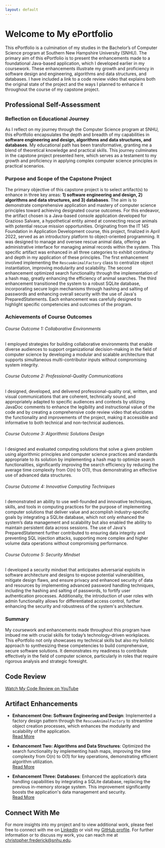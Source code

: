 ```yaml
---
layout: default
---
```


# Welcome to My ePortfolio

This ePortfolio is a culmination of my studies in the Bachelor’s of Computer Science program at Southern New Hampshire University (SNHU). The primary aim of this ePortfolio is to present the enhancements made to a foundational Java-based application, which I developed earlier in my coursework. These enhancements illustrate my growth and proficiency in software design and engineering, algorithms and data structures, and databases. I have included a link to a code review video that explains both the original state of the project and the ways I planned to enhance it throughout the course of my capstone project.

## Professional Self-Assessment

### Reflection on Educational Journey
As I reflect on my journey through the Computer Science program at SNHU, this ePortfolio encapsulates the depth and breadth of my capabilities in **software engineering and design, algorithms and data structures, and databases**. My educational path has been transformative, granting me a blend of theoretical knowledge and practical skills. This journey culminates in the capstone project presented here, which serves as a testament to my growth and proficiency in applying complex computer science principles in practical scenarios.

### Purpose and Scope of the Capstone Project

The primary objective of this capstone project is to select artifact(s) to enhance in three key areas: **1) software engineering and design, 2) algorithms and data structures, and 3) databases**. The aim is to demonstrate comprehensive application and mastery of computer science principles toward achieving designated course outcomes. For this endeavor, the artifact chosen is a Java-based console application developed for Grazioso Salvare, a hypothetical entity aimed at connecting rescue animals with potential rescue mission opportunities. Originating from the IT 145 Foundation in Application Development course, this project, finalized in April 2022, served as an introductory platform to object-oriented programming. It was designed to manage and oversee rescue animal data, offering an administrative interface for managing animal records within the system. This specific artifact was enhanced in all three categories to exhibit continuity and depth in my application of these principles. The first enhancement involved implementing the `RescueAnimalFactory` class to centralize object instantiation, improving modularity and scalability. The second enhancement optimized search functionality through the implementation of a hash map, greatly enhancing the efficiency of animal searches. The third enhancement transitioned the system to a robust SQLite database, incorporating secure login mechanisms through hashing and salting of passwords and enhancing overall security with the use of Java's PreparedStatements. Each enhancement was carefully designed to highlight specific competencies and outcomes of the program.

### Achievements of Course Outcomes

###### Course Outcome 1: Collaborative Environments
I employed strategies for building collaborative environments that enable diverse audiences to support organizational decision-making in the field of computer science by developing a modular and scalable architecture that supports simultaneous multi-contributor inputs without compromising system integrity.

###### Course Outcome 2: Professional-Quality Communications
I designed, developed, and delivered professional-quality oral, written, and visual communications that are coherent, technically sound, and appropriately adapted to specific audiences and contexts by utilizing JavaDoc comments to enhance the legibility and instructional value of the code and by creating a comprehensive code review video that elucidates the functionality and improvements of the project, making it accessible and informative to both technical and non-technical audiences.

###### Course Outcome 3: Algorithmic Solutions Design
I designed and evaluated computing solutions that solve a given problem using algorithmic principles and computer science practices and standards appropriate to its solution by implementing a hash map to optimize search functionalities, significantly improving the search efficiency by reducing the average time complexity from O(n) to O(1), thus demonstrating an effective use of advanced data structures.

###### Course Outcome 4: Innovative Computing Techniques
I demonstrated an ability to use well-founded and innovative techniques, skills, and tools in computing practices for the purpose of implementing computer solutions that deliver value and accomplish industry-specific goals by integrating a SQLite database, which not only enhanced the system’s data management and scalability but also enabled the ability to maintain persistent data across sessions. The use of Java's PreparedStatement further contributed to ensuring data integrity and preventing SQL injection attacks, supporting more complex and higher volume data operations without compromising performance.

###### Course Outcome 5: Security Mindset
I developed a security mindset that anticipates adversarial exploits in software architecture and designs to expose potential vulnerabilities, mitigate design flaws, and ensure privacy and enhanced security of data and resources by implementing advanced password handling techniques, including the hashing and salting of passwords, to fortify user authentication processes. Additionally, the introduction of user roles with admin functionality allows for differentiated access control, further enhancing the security and robustness of the system's architecture.

### Summary
My coursework and enhancements made throughout this program have imbued me with crucial skills for today’s technology-driven workplaces. This ePortfolio not only showcases my technical skills but also my holistic approach to synthesizing these competencies to build comprehensive, secure software solutions. It demonstrates my readiness to contribute effectively in the field of computer science, particularly in roles that require rigorous analysis and strategic foresight.

## Code Review

[Watch My Code Review on YouTube](https://www.youtube.com/watch?v=Y4NkDoMdmSQ)

## Artifact Enhancements

- **Enhancement One: Software Engineering and Design**: Implemented a factory design pattern through the `RescueAnimalFactory` to streamline object creation processes, which enhances the modularity and scalability of the application.  
[Read More](./enhancement-one.html)
  
- **Enhancement Two: Algorithms and Data Structures**: Optimized the search functionality by implementing hash maps, improving the time complexity from O(n) to O(1) for key operations, demonstrating efficient algorithm utilization.  
[Read More](./enhancement-two.html)
  
- **Enhancement Three: Databases**: Enhanced the application’s data handling capabilities by integrating a SQLite database, replacing the previous in-memory storage system. This improvement significantly boosts the application's data management and security.  
[Read More](./enhancement-three.html)

## Connect With Me

For more insights into my project and to view additional work, please feel free to connect with me on [LinkedIn](https://www.linkedin.com/in/cfrederick23) or visit my [GitHub profile](https://github.com/cfrederick23). For further information or to discuss my work, you can reach me at [christopher.frederick@snhu.edu](mailto:christopher.frederick@snhu.edu).
